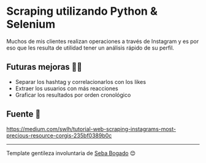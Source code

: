 # Scraping utilizando Python & Selenium

Muchos de mis clientes realizan operaciones a través de Instagram y es por eso que les resulta de utilidad tener un análisis rápido de su perfil.







## Futuras mejoras 🔨🔧
* Separar los hashtag y correlacionarlos con los likes
* Extraer los usuarios con más reacciones
* Graficar los resultados por orden cronológico






## Fuente 📄

https://medium.com/swlh/tutorial-web-scraping-instagrams-most-precious-resource-corgis-235bf0389b0c




---
 Template gentileza involuntaria de [Seba Bogado](https://github.com/sbogado87) 😊
